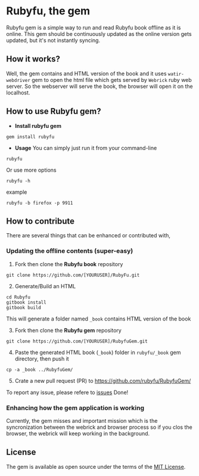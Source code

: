 # Rubyfu, the gem
Rubyfu gem is a simple way to run and read Rubyfu book offline as it is online. This gem should be continuously updated as the online version gets updated, but it's not instantly syncing.

## How it works?
Well, the gem contains and HTML version of the book and it uses `watir-webdriver` gem to open the html file which gets served by `Webrick` ruby web server. So the webserver will serve the book, the browser will open it on the localhost.

## How to use Rubyfu gem?

- **Install rubyfu gem**

```
gem install rubyfu
```

- **Usage**
You can simply just run it from your command-line
```
rubyfu
```

Or use more options 
```
rubyfu -h
```
example

```
rubyfu -b firefox -p 9911
```

## How to contribute
There are several things that can be enhanced or contributed with,
### Updating the offline contents (super-easy)

1. Fork then clone the **Rubyfu book** repository

```
git clone https://github.com/[YOURUSER]/RubyFu.git
```

2. Generate/Build an HTML

```
cd Rubyfu
gitbook install
gitbook build 
```
This will generate a folder named `_book` contains HTML version of the book

3. Fork then clone the **Rubyfu gem** repository

```
git clone https://github.com/[YOURUSER]/RubyfuGem.git
```

4. Paste the generated HTML book (`_book`) folder in `rubyfu/_book` gem directory, then push it

```
cp -a _book ../RubyfuGem/
```

5. Crate a new pull request (PR) to https://github.com/rubyfu/RubyfuGem/

To report any issue, please refere to [issues](https://github.com/rubyfu/RubyfuGem/issues)
Done!

### Enhancing how the gem application is working 
Currently, the gem misses and important mission which is the syncronization between the webrick and browser process so if you clos the browser, the webrick will keep working in the background.


## License

The gem is available as open source under the terms of the [MIT License](http://opensource.org/licenses/MIT).

